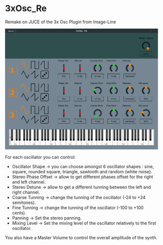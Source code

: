 # 3xOsc_Re
 Remake on JUCE of the 3x Osc Plugin from Image-Line

![dddd ](Captures/InitPreset.png)

For each oscillator you can control:

- Oscillator Shape -> you can choose amongst 6 oscillator shapes : sine, square, rounded square, triangle, sawtooth and random (white noise).
- Stereo Phase Offset -> allow to get different phases offset for the right and left channel.
- Stereo Detune -> allow to get a different tunning between the left and right channel.
- Coarse Tunning -> change the tunning of the oscillator (-24 to +24 semitones).
- Fine Tunning -> change the tunning of the oscillator (-100 to +100 cents).
- Panning -> Set the stereo panning.
- Mixing Level -> Set the mixing level of the oscillator relatively to the first oscillator.

You also have a Master Volume to control the overall amplitude of the synth.

